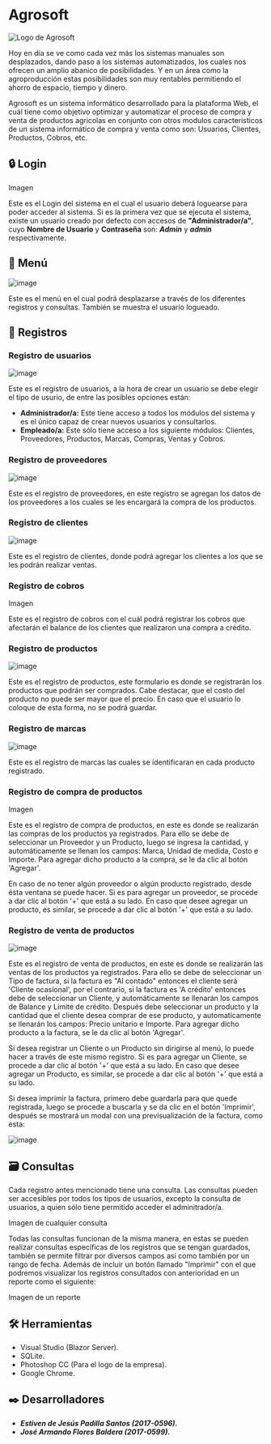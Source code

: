 # Agrosoft

![Logo de Agrosoft](https://user-images.githubusercontent.com/54590857/88723611-2dac7d80-d0f7-11ea-9f4d-44174f64392b.jpg)

Hoy en día se ve como cada vez más los sistemas manuales son desplazados, dando paso a los sistemas automatizados, los cuales nos ofrecen un amplio abanico de posibilidades. Y en un área como la agroproducción estas posibilidades son muy rentables permitiendo el ahorro de espacio, tiempo y dinero.

Agrosoft es un sistema informático desarrollado para la plataforma Web, el cuál tiene como objetivo optimizar y automatizar el proceso de compra y venta de productos agricolas en conjunto con otros modulos caracteristicos de un sistema informático de compra y venta como son: Usuarios, Clientes, Productos, Cobros, etc.

## 🔒 Login

Imagen

Este es el Login del sistema en el cual el usuario deberá loguearse para poder acceder al sistema. Si es la primera vez que se ejecuta el sistema, existe un usuario creado por defecto con accesos de **"Administrador/a"**, cuyo **Nombre de Usuario** y **Contraseña** son: _**Admin**_ y _**admin**_ respectivamente.

## 📌 Menú

![image](https://user-images.githubusercontent.com/54590857/89125874-72e1fe00-d4af-11ea-9619-d11c2b1b2952.png)

Este es el menú en el cual podrá desplazarse a través de los diferentes registros y consultas. También se muestra el usuario logueado.

## 📝 Registros

### Registro de usuarios

![image](https://user-images.githubusercontent.com/54590857/89126032-8346a880-d4b0-11ea-990f-f89ca8e26a48.png)

Este es el registro de usuarios, a la hora de crear un usuario se debe elegir el tipo de usurio, de entre las posibles opciones están:

* **Administrador/a:** Este tiene acceso a todos los módulos del sistema y es el único capaz de crear nuevos usuarios y consultarlos.
* **Empleado/a:** Este sólo tiene acceso a los siguiente módulos: Clientes, Proveedores, Productos, Marcas, Compras, Ventas y Cobros.

### Registro de proveedores

![image](https://user-images.githubusercontent.com/54590857/89126187-c5241e80-d4b1-11ea-8850-1f2a2af9d6a6.png)

Este es el registro de proveedores, en este registro se agregan los datos de los proveedores a los cuales se les encargará la compra de los productos.

### Registro de clientes

![image](https://user-images.githubusercontent.com/54590857/89126375-30babb80-d4b3-11ea-8331-8b80cf32845b.png)

Este es el registro de clientes, donde podrá agregar los clientes a los que se les podrán realizar ventas.

### Registro de cobros

Imagen

Este es el registro de cobros con el cuál podrá registrar los cobros que afectarán el balance de los clientes que realizaron una compra a crédito.

### Registro de productos

![image](https://user-images.githubusercontent.com/54590857/89126294-a70aee00-d4b2-11ea-8a7a-44f0d4ce6a9d.png)

Este es el registro de productos, este formulario es donde se registrarán los productos que podrán ser comprados. Cabe destacar, que el costo del producto no puede ser mayor que el precio. En caso que el usuario lo coloque de esta forma, no se podrá guardar.

### Registro de marcas

![image](https://user-images.githubusercontent.com/54590857/89126405-6fe90c80-d4b3-11ea-9914-58caa848fe0e.png)

Este es el registro de marcas las cuales se identificaran en cada producto registrado.

### Registro de compra de productos

Imagen

Este es el registro de compra de productos, en este es donde se realizarán las compras de los productos ya registrados. Para ello se debe de seleccionar un Proveedor y un Producto, luego se ingresa la cantidad, y automáticamente se llenan los campos: Marca, Unidad de medida, Costo e Importe. Para agregar dicho producto a la compra, se le da clic al botón 'Agregar'.

En caso de no tener algún proveedor o algún producto registrado, desde ésta ventana se puede hacer. Si es para agregar un proveedor, se procede a dar clic al botón '+' que está a su lado. En caso que desee agregar un producto, es similar, se procede a dar clic al botón '+' que está a su lado.

### Registro de venta de productos

![image](https://user-images.githubusercontent.com/54590857/89126568-7deb5d00-d4b4-11ea-87a2-f975cd21cb82.png)

Este es el registro de venta de productos, en este es donde se realizarán las ventas de los productos ya registrados. Para ello se debe de seleccionar un Tipo de factura, si la factura es "Al contado" entonces el cliente será 'Cliente ocasional', por el contrario, si la factura es 'A crédito' entonces debe de seleccionar un Cliente, y automáticamente se llenarán los campos de Balance y Limite de crédito. Después debe seleccionar un producto y la cantidad que el cliente desea comprar de ese producto, y automaticamente se llenarán los campos: Precio unitario e Importe. Para agregar dicho producto a la factura, se le da clic al botón 'Agregar'.

Si desea registrar un Cliente o un Producto sin dirigirse al menú, lo puede hacer a través de este mismo registro. Si es para agregar un Cliente, se procede a dar clic al botón '+' que está a su lado. En caso que desee agregar un Producto, es similar, se procede a dar clic al botón '+' que está a su lado.

Si desea imprimir la factura, primero debe guardarla para que quede registrada, luego se procede a buscarla y se da clic en el botón 'Imprimir', después se mostrará un modal con una previsualización de la factura, como esta:

![image](https://user-images.githubusercontent.com/54590857/89126888-7aa5a080-d4b7-11ea-9069-3a94d70b7431.png)

## 🗃 Consultas

Cada registro antes mencionado tiene una consulta. Las consultas pueden ser accesibles por todos los tipos de usuarios, excepto la consulta de usuarios, a quien sólo tiene permitido acceder el adminitrador/a.

Imagen de cualquier consulta

Todas las consultas funcionan de la misma manera, en estas se pueden realizar consultas específicas de los registros que se tengan guardados, también se permite filtrar por diversos campos así como también por un rango de fecha. Además de incluir un botón llamado "Imprimir" con el que podremos visualizar los registros consultados con anterioridad en un reporte como el siguiente:

Imagen de un reporte

## 🛠️ Herramientas 

* Visual Studio (Blazor Server).
* SQLite.
* Photoshop CC (Para el logo de la empresa).
* Google Chrome.

## ✒️ Desarrolladores 

* _**Estiven de Jesús Padilla Santos (2017-0596).**_
* _**José Armando Flores Baldera (2017-0599).**_
